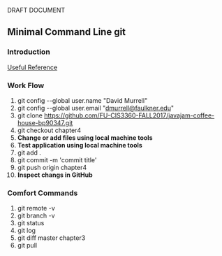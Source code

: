 DRAFT DOCUMENT
## Minimal Command Line git
### Introduction
[Useful Reference](https://github.com/GarageGames/Torque2D/wiki/Cloning-the-repo-and-working-with-Git) 

### Work Flow

1. git config --global user.name "David Murrell" 
1. git config --global user.email "dmurrell@faulkner.edu" 
1. git clone https://github.com/FU-CIS3360-FALL2017/javajam-coffee-house-bp90347.git  
1. git checkout chapter4  
1. **Change or add files using local machine tools**  
1. **Test application using local machine tools**
1. git add .  
1. git commit -m 'commit title'  
1. git push origin chapter4
1. **Inspect changs in GitHub**

### Comfort Commands

1. git remote -v 
1. git branch -v 
1. git status
1. git log
1. git diff master chapter3
1. git pull
